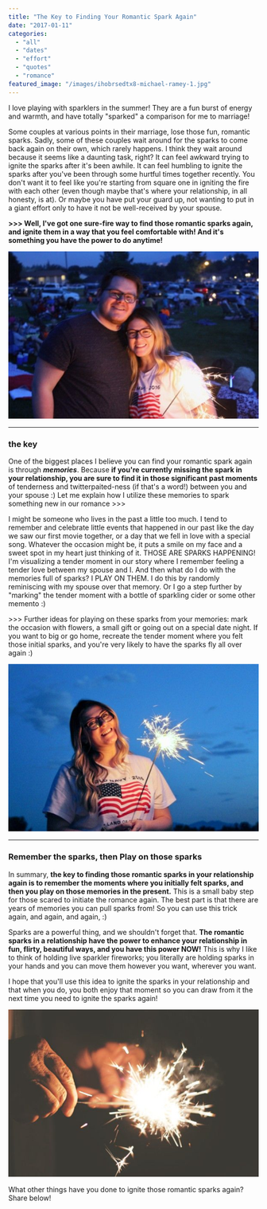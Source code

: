```yaml
---
title: "The Key to Finding Your Romantic Spark Again"
date: "2017-01-11"
categories: 
  - "all"
  - "dates"
  - "effort"
  - "quotes"
  - "romance"
featured_image: "/images/ihobrsedtx8-michael-ramey-1.jpg"
---
```


I love playing with sparklers in the summer! They are a fun burst of energy and warmth, and have totally "sparked" a comparison for me to marriage!

Some couples at various points in their marriage, lose those fun, romantic sparks. Sadly, some of these couples wait around for the sparks to come back again on their own, which rarely happens. I think they wait around because it seems like a daunting task, right? It can feel awkward trying to ignite the sparks after it's been awhile. It can feel humbling to ignite the sparks after you've been through some hurtful times together recently. You don't want it to feel like you're starting from square one in igniting the fire with each other (even though maybe that's where your relationship, in all honesty, is at). Or maybe you have put your guard up, not wanting to put in a giant effort only to have it not be well-received by your spouse.

**\>>> Well, I've got one sure-fire way to find those romantic sparks again, and ignite them in a way that you feel comfortable with! And it's something you have the power to do anytime!**

![sparks in marriage, missing sparks in marriage, igniting sparks in marriage, igniting the sparks in marriage again, finding sparks in marriage again, marriage advice, marriage help](/images/IMG_1134-1.jpg)

* * *

### the key

One of the biggest places I believe you can find your romantic spark again is through _**memories**_. Because **if you're currently missing the spark in your relationship, you are sure to find it in those significant past moments** of tenderness and twitterpaited-ness (if that's a word!) between you and your spouse :) Let me explain how I utilize these memories to spark something new in our romance >>>

I might be someone who lives in the past a little too much. I tend to remember and celebrate little events that happened in our past like the day we saw our first movie together, or a day that we fell in love with a special song. Whatever the occasion might be, it puts a smile on my face and a sweet spot in my heart just thinking of it. THOSE ARE SPARKS HAPPENING! I'm visualizing a tender moment in our story where I remember feeling a tender love between my spouse and I. And then what do I do with the memories full of sparks? I PLAY ON THEM. I do this by randomly reminiscing with my spouse over that memory. Or I go a step further by "marking" the tender moment with a bottle of sparkling cider or some other memento :)

\>>> Further ideas for playing on these sparks from your memories: mark the occasion with flowers, a small gift or going out on a special date night. If you want to big or go home, recreate the tender moment where you felt those initial sparks, and you're very likely to have the sparks fly all over again :)

![sparks in marriage, missing sparks in marriage, igniting sparks in marriage, igniting the sparks in marriage again, finding sparks in marriage again, marriage advice, marriage help](/images/IMG_8740.jpg)

* * *

### Remember the sparks, then Play on those sparks

In summary, **the key to finding those romantic sparks in your relationship again is to remember the moments where you initially felt sparks, and then you play on those memories in the present.** This is a small baby step for those scared to initiate the romance again. The best part is that there are years of memories you can pull sparks from! So you can use this trick again, and again, and again, :)

Sparks are a powerful thing, and we shouldn't forget that. **The romantic sparks in a relationship have the power to enhance your relationship in fun, flirty, beautiful ways, and you have this power NOW!** This is why I like to think of holding live sparkler fireworks; you literally are holding sparks in your hands and you can move them however you want, wherever you want.

I hope that you'll use this idea to ignite the sparks in your relationship and that when you do, you both enjoy that moment so you can draw from it the next time you need to ignite the sparks again!

![sparks in marriage, missing sparks in marriage, igniting sparks in marriage, igniting the sparks in marriage again, finding sparks in marriage again, marriage advice, marriage help](/images/QrXgXMhCSouyhU7idq7g_IMG_8402.jpg)

What other things have you done to ignite those romantic sparks again? Share below!
